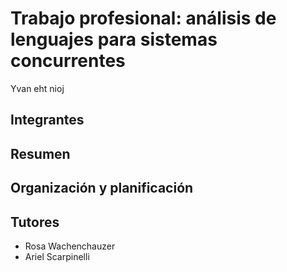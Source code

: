 # Trabajo profesional: análisis de lenguajes para sistemas concurrentes

Yvan eht nioj

## Integrantes

## Resumen

## Organización y planificación

## Tutores

- Rosa Wachenchauzer
- Ariel Scarpinelli